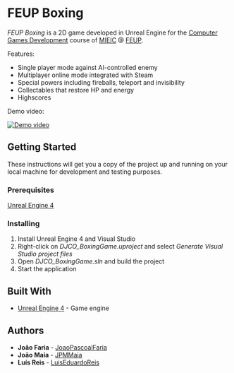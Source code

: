 # FEUP Boxing

*FEUP Boxing* is a 2D game developed in Unreal Engine for the [Computer Games Development](https://sigarra.up.pt/feup/en/UCURR_GERAL.FICHA_UC_VIEW?pv_ocorrencia_id=384963) course of [MIEIC](https://sigarra.up.pt/feup/en/CUR_GERAL.CUR_VIEW?pv_curso_id=742&pv_ano_lectivo=2016) @ [FEUP](https://sigarra.up.pt/feup/en/web_page.Inicial).

Features:

* Single player mode against AI-controlled enemy
* Multiplayer online mode integrated with Steam
* Special powers including fireballs, teleport and invisibility
* Collectables that restore HP and energy
* Highscores

Demo video:

[![Demo video](https://img.youtube.com/vi/Cb4LqKcoEMA/0.jpg)](https://www.youtube.com/watch?v=Cb4LqKcoEMA "[FEUP-DJCO] FEUP Boxing - Single Player Mode + Multiplayer Online Mode")

## Getting Started

These instructions will get you a copy of the project up and running on your local machine for development and testing purposes.

### Prerequisites

[Unreal Engine 4](https://www.unrealengine.com)

### Installing

1. Install Unreal Engine 4 and Visual Studio
2. Right-click on *DJCO_BoxingGame.uproject* and select *Generate Visual Studio project files*
3. Open *DJCO_BoxingGame.sln* and build the project
4. Start the application

## Built With

* [Unreal Engine 4](https://www.unrealengine.com) - Game engine

## Authors

* **João Faria** - [JoaoPascoalFaria](https://github.com/JoaoPascoalFaria)
* **João Maia** - [JPMMaia](https://github.com/JPMMaia)
* **Luís Reis** - [LuisEduardoReis](https://github.com/LuisEduardoReis)
